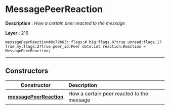 # MessagePeerReaction

**Description** : *How a certain peer reacted to the message*

**Layer** : 216

```tl
messagePeerReaction#8c79b63c flags:# big:flags.0?true unread:flags.1?true my:flags.2?true peer_id:Peer date:int reaction:Reaction = MessagePeerReaction;
```

---

## Constructors

| Constructor | Description |
| :---: | :--- |
| [**messagePeerReaction**](constructor/messagePeerReaction) | How a certain peer reacted to the message |